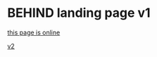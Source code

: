 # BEHIND landing page v1

[this page is online](https://thebehind.com/)

[v2](https://github.com/teamsalad/behind-landing-page-v2)
